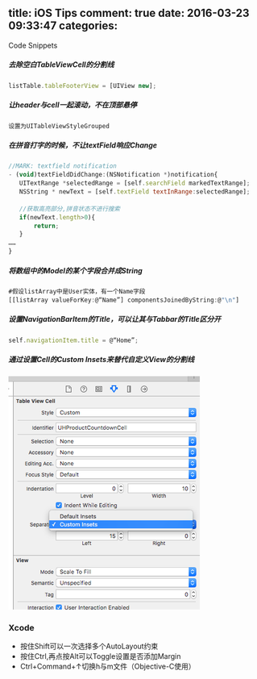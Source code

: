 title: iOS Tips
comment: true
date: 2016-03-23 09:33:47
categories:
---

Code Snippets

##### 去除空白TableViewCell的分割线
```js
listTable.tableFooterView = [UIView new];
```

##### 让header与cell一起滚动，不在顶部悬停
```js
设置为UITableViewStyleGrouped
```
<!--more-->

##### 在拼音打字的时候，不让textField响应Change
```js
//MARK: textfield notification
- (void)textFieldDidChange:(NSNotification *)notification{
   UITextRange *selectedRange = [self.searchField markedTextRange];
   NSString * newText = [self.textField textInRange:selectedRange];

   //获取高亮部分,拼音状态不进行搜索
   if(newText.length>0){
       return;
   }
……
}
```

##### 将数组中的Model的某个字段合并成String
```js
#假设listArray中是User实体，有一个Name字段
[[listArray valueForKey:@“Name”] componentsJoinedByString:@"\n"]
```

##### 设置NavigationBarItem的Title，可以让其与Tabbar的Title区分开
```js
self.navigationItem.title = @“Home”;
```


##### 通过设置Cell的Custom Insets来替代自定义View的分割线
![](./uploads/cell-insets.png)

### Xcode
- 按住Shift可以一次选择多个AutoLayout约束
- 按住Ctrl,再点按Alt可以Toggle设置是否添加Margin
- Ctrl+Command+↑切换h与m文件（Objective-C使用）
